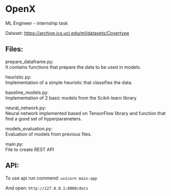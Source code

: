 # OpenX
ML Engineer - internship task

Dataset: https://archive.ics.uci.edu/ml/datasets/Covertype

Files:
-----
prepare_dataframe.py: \
    It contains functions that prepare the data to be used in models.

heuristic.py: \
    Implementation of a simple heuristic that classifies the data.

baseline_models.py: \
    Implementation of 2 basic models from the Scikit-learn library

neural_network.py: \
    Neural network implemented based on TensorFlow library and function that find a good set of hyperparameters.

models_evaluation.py: \
    Evaluation of models from previous files.

main.py: \
    File to create REST API


API:
-----
To use api run commend:
    `uvicorn main:app`

And open:
    `http://127.0.0.1:8000/docs`

